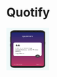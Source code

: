 # Quotify
<img src="https://github.com/kazimsayed954/Quotify/blob/master/screenshot/screen_1.png" width="100" height="100">
